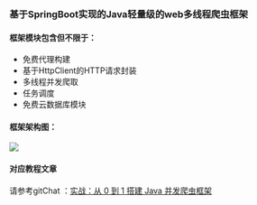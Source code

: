 ### 基于SpringBoot实现的Java轻量级的web多线程爬虫框架

#### 框架模块包含但不限于：
- 免费代理构建
- 基于HttpClient的HTTP请求封装
- 多线程并发爬取
- 任务调度
- 免费云数据库模块

#### 框架架构图：
![](https://upload-images.jianshu.io/upload_images/2951233-eee760f591f37d51.png?imageMogr2/auto-orient/strip%7CimageView2/2/w/1240)

#### 对应教程文章
请参考gitChat ：[实战：从 0 到 1 搭建 Java 并发爬虫框架](https://gitbook.cn/gitchat/activity/5d2ecba7cfd4917a259d171b)
